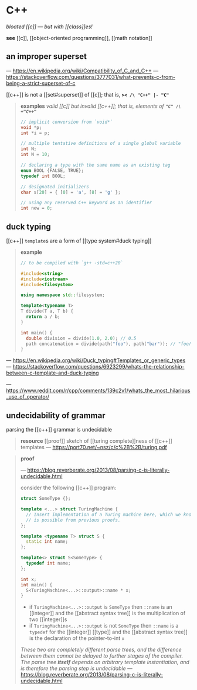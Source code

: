 # C++

_bloated [[c]] &mdash; but with [[class]]es!_

**see** [[c]], [[object-oriented programming]], [[math notation]]

## an improper superset

&mdash; <https://en.wikipedia.org/wiki/Compatibility_of_C_and_C++> &mdash; <https://stackoverflow.com/questions/3777031/what-prevents-c-from-being-a-strict-superset-of-c>

[[c++]] is not a [[set#superset]] of [[c]]; that is, **`>< /\ "C++" |- "C"`**

> **examples** _valid [[c]] but invalid [[c++]]; that is, elements of **`"C" /\ +"C++"`**_
>
> ```c
> // implicit conversion from `void*`
> void *p;
> int *i = p;
>
> // multiple tentative definitions of a single global variable
> int N;
> int N = 10;
>
> // declaring a type with the same name as an existing tag
> enum BOOL {FALSE, TRUE};
> typedef int BOOL;
>
> // designated initializers
> char s[20] = { [0] = 'a', [8] = 'g' };
>
> // using any reserved C++ keyword as an identifier
> int new = 0;
> ```

## duck typing

[[c++]] `template`s are a form of [[type system#duck typing]]

> **example**
>
> ```cpp
> // to be compiled with `g++ -std=c++20`
>
> #include<string>
> #include<iostream>
> #include<filesystem>
>
> using namespace std::filesystem;
>
> template<typename T>
> T divide(T a, T b) {
>   return a / b;
> }
>
> int main() {
>   double division = divide(1.0, 2.0); // 0.5
>   path concatenation = divide(path("foo"), path("bar")); // "foo/bar"
> }
> ```

&mdash; <https://en.wikipedia.org/wiki/Duck_typing#Templates_or_generic_types> &mdash; <https://stackoverflow.com/questions/6923299/whats-the-relationship-between-c-template-and-duck-typing>

&mdash; <https://www.reddit.com/r/cpp/comments/139c2v1/whats_the_most_hilarious_use_of_operator/>

## undecidability of grammar

parsing the [[c++]] grammar is undecidable

> **resource** [[proof]] sketch of [[turing complete]]ness of [[c++]] templates &mdash; <https://port70.net/~nsz/c/c%2B%2B/turing.pdf>

> **proof**
>
> &mdash; <https://blog.reverberate.org/2013/08/parsing-c-is-literally-undecidable.html>
>
> consider the following [[c++]] program:
>
> ```cpp
> struct SomeType {};
>
> template <...> struct TuringMachine {
>   // Insert implementation of a Turing machine here, which we know
>   // is possible from previous proofs.
> };
>
> template <typename T> struct S {
>   static int name;
> };
>
> template<> struct S<SomeType> {
>   typedef int name;
> };
>
> int x;
> int main() {
>   S<TuringMachine<...>::output>::name * x;
> }
> ```
>
> - if `TuringMachine<...>::output` is `SomeType` then `::name` is an [[integer]] and the [[abstract syntax tree]] is the multiplication of two [[integer]]s
> - if `TuringMachine<...>::output` is not `SomeType` then `::name` is a `typedef` for the [[integer]] [[type]] and the [[abstract syntax tree]] is the declaration of the pointer-to-int `x`
>
> _These two are completely different parse trees, and the difference between them cannot be delayed to further stages of the compiler. The parse tree **itself** depends on arbitrary template instantiation, and is therefore the parsing step is undecidable_ &mdash; <https://blog.reverberate.org/2013/08/parsing-c-is-literally-undecidable.html>
